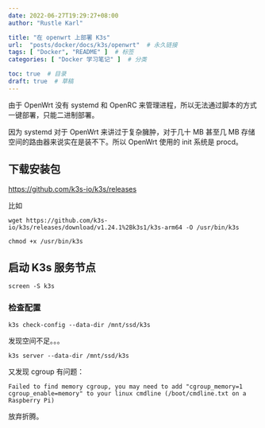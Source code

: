 ```yaml
---
date: 2022-06-27T19:29:27+08:00
author: "Rustle Karl"

title: "在 openwrt 上部署 K3s"
url:  "posts/docker/docs/k3s/openwrt"  # 永久链接
tags: [ "Docker", "README" ]  # 标签
categories: [ "Docker 学习笔记" ]  # 分类

toc: true  # 目录
draft: true  # 草稿
---
```


由于 OpenWrt 没有 systemd 和 OpenRC 来管理进程，所以无法通过脚本的方式一键部署，只能二进制部署。

因为 systemd 对于 OpenWrt 来讲过于复杂臃肿，对于几十 MB 甚至几 MB 存储空间的路由器来说实在是装不下。所以 OpenWrt 使用的 init 系统是 procd。

## 下载安装包

https://github.com/k3s-io/k3s/releases

比如

```shell
wget https://github.com/k3s-io/k3s/releases/download/v1.24.1%2Bk3s1/k3s-arm64 -O /usr/bin/k3s
```

```shell
chmod +x /usr/bin/k3s
```

## 启动 K3s 服务节点

```shell
screen -S k3s
```

### 检查配置

```shell
k3s check-config --data-dir /mnt/ssd/k3s
```

发现空间不足。。。

```shell
k3s server --data-dir /mnt/ssd/k3s
```

又发现 cgroup 有问题：

```shell
Failed to find memory cgroup, you may need to add "cgroup_memory=1 cgroup_enable=memory" to your linux cmdline (/boot/cmdline.txt on a Raspberry Pi)
```

放弃折腾。

```shell

```

```shell

```

